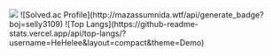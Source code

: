 <img src="https://capsule-render.vercel.app/api?type=waving&color=auto&height=300&section=header&text=HeHelee%20&fontSize=90" />
![Solved.ac Profile](http://mazassumnida.wtf/api/generate_badge?boj=selly3109)
![Top Langs](https://github-readme-stats.vercel.app/api/top-langs/?username=HeHelee&layout=compact&theme=Demo)
